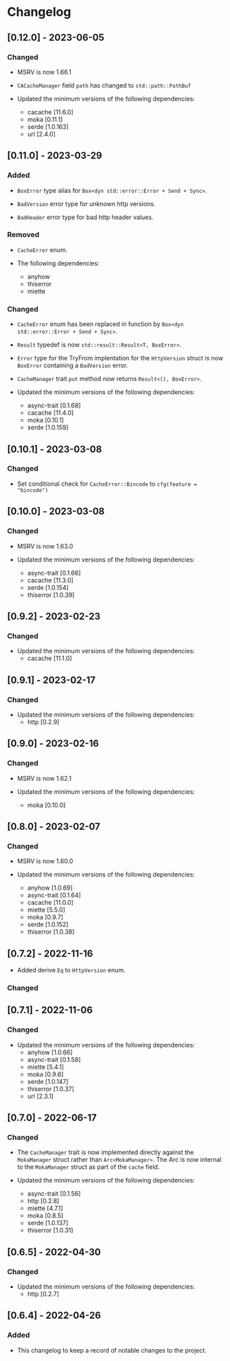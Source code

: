 # Changelog

## [0.12.0] - 2023-06-05

### Changed

- MSRV is now 1.66.1
- `CACacheManager` field `path` has changed to `std::path::PathBuf`

- Updated the minimum versions of the following dependencies:
  - cacache [11.6.0]
  - moka [0.11.1]
  - serde [1.0.163]
  - url [2.4.0]

## [0.11.0] - 2023-03-29

### Added

- `BoxError` type alias for `Box<dyn std::error::Error + Send + Sync>`.

- `BadVersion` error type for unknown http versions.

- `BadHeader` error type for bad http header values.

### Removed

- `CacheError` enum.

- The following dependencies:
  - anyhow
  - thiserror
  - miette

### Changed

- `CacheError` enum has been replaced in function by `Box<dyn std::error::Error + Send + Sync>`.

- `Result` typedef is now `std::result::Result<T, BoxError>`.

- `Error` type for the TryFrom implentation for the `HttpVersion` struct is now `BoxError` containing a `BadVersion` error.

- `CacheManager` trait `put` method now returns `Result<(), BoxError>`.

- Updated the minimum versions of the following dependencies:
  - async-trait [0.1.68]
  - cacache [11.4.0]
  - moka [0.10.1]
  - serde [1.0.159]

## [0.10.1] - 2023-03-08

### Changed

- Set conditional check for `CacheError::Bincode` to `cfg(feature = "bincode")`

## [0.10.0] - 2023-03-08

### Changed

- MSRV is now 1.63.0

- Updated the minimum versions of the following dependencies:
  - async-trait [0.1.66]
  - cacache [11.3.0]
  - serde [1.0.154]
  - thiserror [1.0.39]

## [0.9.2] - 2023-02-23

### Changed

- Updated the minimum versions of the following dependencies:
  - cacache [11.1.0]

## [0.9.1] - 2023-02-17

### Changed

- Updated the minimum versions of the following dependencies:
  - http [0.2.9]

## [0.9.0] - 2023-02-16

### Changed

- MSRV is now 1.62.1

- Updated the minimum versions of the following dependencies:
  - moka [0.10.0]

## [0.8.0] - 2023-02-07

### Changed

- MSRV is now 1.60.0

- Updated the minimum versions of the following dependencies:
  - anyhow [1.0.69]
  - async-trait [0.1.64]
  - cacache [11.0.0]
  - miette [5.5.0]
  - moka [0.9.7]
  - serde [1.0.152]
  - thiserror [1.0.38]

## [0.7.2] - 2022-11-16

- Added derive `Eq` to `HttpVersion` enum.

### Changed

## [0.7.1] - 2022-11-06

### Changed

- Updated the minimum versions of the following dependencies:
  - anyhow [1.0.66]
  - async-trait [0.1.58]
  - miette [5.4.1]
  - moka [0.9.6]
  - serde [1.0.147]
  - thiserror [1.0.37]
  - url [2.3.1]

## [0.7.0] - 2022-06-17

### Changed

- The `CacheManager` trait is now implemented directly against the `MokaManager` struct rather than `Arc<MokaManager>`. The Arc is now internal to the `MokaManager` struct as part of the `cache` field.

- Updated the minimum versions of the following dependencies:
  - async-trait [0.1.56]
  - http [0.2.8]
  - miette [4.7.1]
  - moka [0.8.5]
  - serde [1.0.137]
  - thiserror [1.0.31]

## [0.6.5] - 2022-04-30

### Changed

- Updated the minimum versions of the following dependencies:
  - http [0.2.7]

## [0.6.4] - 2022-04-26

### Added

- This changelog to keep a record of notable changes to the project.
